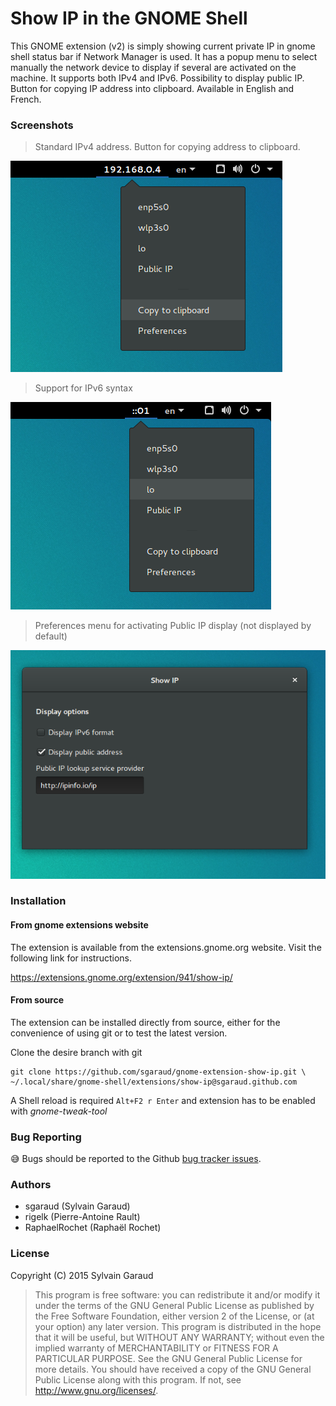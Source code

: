 # Show IP in the GNOME Shell

This GNOME extension (v2) is simply showing current private IP in
gnome shell status bar if Network Manager is used.  It has a popup
menu to select manually the network device to display if several are
activated on the machine. It supports both IPv4 and IPv6. Possibility to 
display public IP. Button for copying IP address into clipboard. Available in English and French.

### Screenshots

> Standard IPv4 address. Button for copying address to clipboard.

![show ip extension on gnome shell, ipv4](show_ipv4_screenshot.png?raw=true
 "Show IPv4 gnome extension")

> Support for IPv6 syntax

![show ip extension on gnome shell, ipv6 compatible](show_ipv6_screenshot.png?raw=true
 "Show IPv6 gnome extension")

> Preferences menu for activating Public IP display (not displayed by default)

![show ip extension preference menu](show_ip_pref_menu_screenshot.png?raw=true
 "Show IP pref menu gnome extension")


### Installation

#### From gnome extensions website

The extension is available from the
extensions.gnome.org website. Visit the following link for
instructions.

https://extensions.gnome.org/extension/941/show-ip/

#### From source

The extension can be installed directly from source,
either for the convenience of using git or to test the latest version.

Clone the desire branch with git

    git clone https://github.com/sgaraud/gnome-extension-show-ip.git \
    ~/.local/share/gnome-shell/extensions/show-ip@sgaraud.github.com

A Shell reload is required <code>Alt+F2 r Enter</code> and extension
has to be enabled with *gnome-tweak-tool*

### Bug Reporting

:sweat_smile: Bugs should be reported to the Github [bug tracker
issues](https://github.com/sgaraud/gnome-extension-show-ip/issues).

### Authors

  * sgaraud (Sylvain Garaud)
  * rigelk (Pierre-Antoine Rault)
  * RaphaelRochet (Raphaël Rochet) 

### License

Copyright (C) 2015 Sylvain Garaud

> This program is free software: you can redistribute it and/or modify it under the terms of the GNU General Public License as published by the Free Software Foundation, either version 2 of the License, or (at your option) any later version.
> This program is distributed in the hope that it will be useful, but WITHOUT ANY WARRANTY; without even the implied warranty of MERCHANTABILITY or FITNESS FOR A PARTICULAR PURPOSE. See the GNU General Public License for more details.
> You should have received a copy of the GNU General Public License along with this program. If not, see http://www.gnu.org/licenses/.
